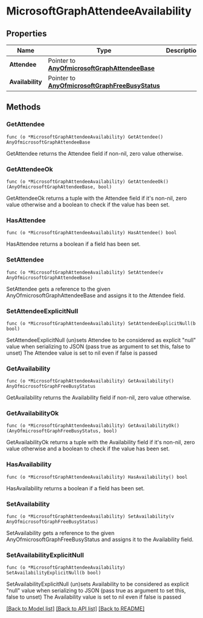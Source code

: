 # MicrosoftGraphAttendeeAvailability

## Properties

Name | Type | Description | Notes
------------ | ------------- | ------------- | -------------
**Attendee** | Pointer to [**AnyOfmicrosoftGraphAttendeeBase**](anyOf&lt;microsoft.graph.attendeeBase&gt;.md) |  | [optional] 
**Availability** | Pointer to [**AnyOfmicrosoftGraphFreeBusyStatus**](anyOf&lt;microsoft.graph.freeBusyStatus&gt;.md) |  | [optional] 

## Methods

### GetAttendee

`func (o *MicrosoftGraphAttendeeAvailability) GetAttendee() AnyOfmicrosoftGraphAttendeeBase`

GetAttendee returns the Attendee field if non-nil, zero value otherwise.

### GetAttendeeOk

`func (o *MicrosoftGraphAttendeeAvailability) GetAttendeeOk() (AnyOfmicrosoftGraphAttendeeBase, bool)`

GetAttendeeOk returns a tuple with the Attendee field if it's non-nil, zero value otherwise
and a boolean to check if the value has been set.

### HasAttendee

`func (o *MicrosoftGraphAttendeeAvailability) HasAttendee() bool`

HasAttendee returns a boolean if a field has been set.

### SetAttendee

`func (o *MicrosoftGraphAttendeeAvailability) SetAttendee(v AnyOfmicrosoftGraphAttendeeBase)`

SetAttendee gets a reference to the given AnyOfmicrosoftGraphAttendeeBase and assigns it to the Attendee field.

### SetAttendeeExplicitNull

`func (o *MicrosoftGraphAttendeeAvailability) SetAttendeeExplicitNull(b bool)`

SetAttendeeExplicitNull (un)sets Attendee to be considered as explicit "null" value
when serializing to JSON (pass true as argument to set this, false to unset)
The Attendee value is set to nil even if false is passed
### GetAvailability

`func (o *MicrosoftGraphAttendeeAvailability) GetAvailability() AnyOfmicrosoftGraphFreeBusyStatus`

GetAvailability returns the Availability field if non-nil, zero value otherwise.

### GetAvailabilityOk

`func (o *MicrosoftGraphAttendeeAvailability) GetAvailabilityOk() (AnyOfmicrosoftGraphFreeBusyStatus, bool)`

GetAvailabilityOk returns a tuple with the Availability field if it's non-nil, zero value otherwise
and a boolean to check if the value has been set.

### HasAvailability

`func (o *MicrosoftGraphAttendeeAvailability) HasAvailability() bool`

HasAvailability returns a boolean if a field has been set.

### SetAvailability

`func (o *MicrosoftGraphAttendeeAvailability) SetAvailability(v AnyOfmicrosoftGraphFreeBusyStatus)`

SetAvailability gets a reference to the given AnyOfmicrosoftGraphFreeBusyStatus and assigns it to the Availability field.

### SetAvailabilityExplicitNull

`func (o *MicrosoftGraphAttendeeAvailability) SetAvailabilityExplicitNull(b bool)`

SetAvailabilityExplicitNull (un)sets Availability to be considered as explicit "null" value
when serializing to JSON (pass true as argument to set this, false to unset)
The Availability value is set to nil even if false is passed

[[Back to Model list]](../README.md#documentation-for-models) [[Back to API list]](../README.md#documentation-for-api-endpoints) [[Back to README]](../README.md)


